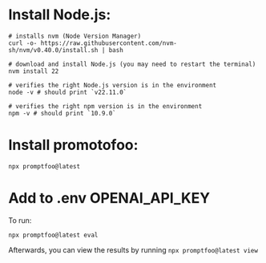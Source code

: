 # Install Node.js:

```
# installs nvm (Node Version Manager)
curl -o- https://raw.githubusercontent.com/nvm-sh/nvm/v0.40.0/install.sh | bash

# download and install Node.js (you may need to restart the terminal)
nvm install 22

# verifies the right Node.js version is in the environment
node -v # should print `v22.11.0`

# verifies the right npm version is in the environment
npm -v # should print `10.9.0`
```

# Install promotofoo:

```
npx promptfoo@latest

```

# Add to .env OPENAI_API_KEY

To run:

```
npx promptfoo@latest eval
```

Afterwards, you can view the results by running `npx promptfoo@latest view`
